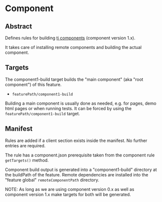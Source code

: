 # Component

## Abstract

Defines rules for building [tj components](http://component.io/) (component version 1.x).

It takes care of installing remote components and building the actual
component.


## Targets

The component1-build target builds the "main component" (aka "root component") of this feature.

- `featurePath/component1-build` 

Building a main component is usually done as needed, e.g. for pages, demo html pages or when
running tests. It can be forced by using the `featurePath/component1-build`
target.

## Manifest

Rules are added if a client section exists inside the manifest. No further entries are required.

The rule has a component.json prerequisite taken from the component rule `getTargets()` method.

Component build output is generated into a "component1-build" directory at the buildPath of the feature.
Remote dependencies are installed into the "feature global" `remoteComponentPath` directory.

NOTE: As long as we are using component version 0.x as well as component version 1.x make targets for both
will be generated.
